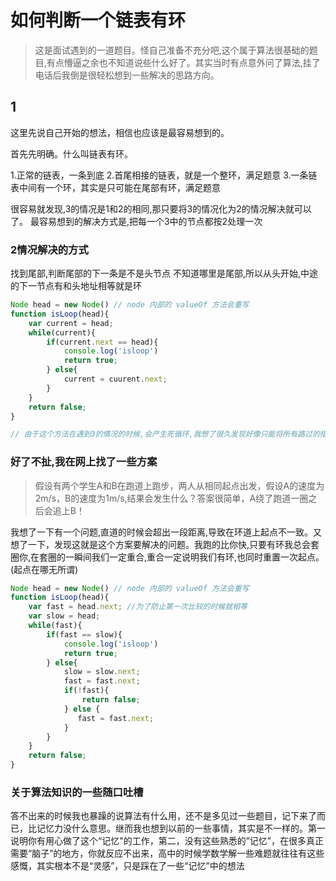 # 如何判断一个链表有环

> 这是面试遇到的一道题目。怪自己准备不充分吧,这个属于算法很基础的题目,有点懵逼之余也不知道说些什么好了。其实当时有点意外问了算法,挂了电话后我倒是很轻松想到一些解决的思路方向。

## 1
这里先说自己开始的想法，相信也应该是最容易想到的。

首先先明确。什么叫链表有环。

1.正常的链表，一条到底
2.首尾相接的链表，就是一个整环，满足题意
3.一条链表中间有一个环，其实是只可能在尾部有环，满足题意

很容易就发现,3的情况是1和2的相同,那只要将3的情况化为2的情况解决就可以了。
最容易想到的解决方式是,把每一个3中的节点都按2处理一次

### 2情况解决的方式

找到尾部,判断尾部的下一条是不是头节点
不知道哪里是尾部,所以从头开始,中途的下一节点有和头地址相等就是环

``` javascript
Node head = new Node() // node 内部的 valueOf 方法会重写
function isLoop(head){
    var current = head;
    while(current){
        if(current.next == head){
            console.log('isloop')
            return true;
        } else{            
            current = cuurent.next;
        }
    }
    return false;
}

// 由于这个方法在遇到3的情况的时候,会产生死循环,我想了很久发现好像只能将所有路过的指针都存在一个区域里,然后next再和每一个进行比较,似乎是可行,但是显然增加了一些不需要的复杂度

```

### 好了不扯,我在网上找了一些方案

> 假设有两个学生A和B在跑道上跑步，两人从相同起点出发，假设A的速度为2m/s，B的速度为1m/s,结果会发生什么？答案很简单，A绕了跑道一圈之后会追上B！

我想了一下有一个问题,直道的时候会超出一段距离,导致在环道上起点不一致。又想了一下，发现这就是这个方案要解决的问题。我跑的比你快,只要有环我总会套圈你,在套圈的一瞬间我们一定重合,重合一定说明我们有环,也同时重置一次起点。(起点在哪无所谓)


``` javascript
Node head = new Node() // node 内部的 valueOf 方法会重写
function isLoop(head){
    var fast = head.next; //为了防止第一次比较的时候就相等
    var slow = head;
    while(fast){
        if(fast == slow){
            console.log('isloop')
            return true;
        } else{            
            slow = slow.next;
            fast = fast.next;
            if(!fast){
                return false;
            } else {
               fast = fast.next;
            }
        }
    }
    return false;
}


```

### 关于算法知识的一些随口吐槽
答不出来的时候我也暴躁的说算法有什么用，还不是多见过一些题目，记下来了而已，比记忆力没什么意思。继而我也想到以前的一些事情，其实是不一样的。第一说明你有用心做了这个“记忆"的工作，第二，没有这些熟悉的”记忆”，在很多真正需要“脑子”的地方，你就反应不出来，高中的时候学数学解一些难题就往往有这些感慨，其实根本不是“灵感”，只是踩在了一些“记忆”中的想法